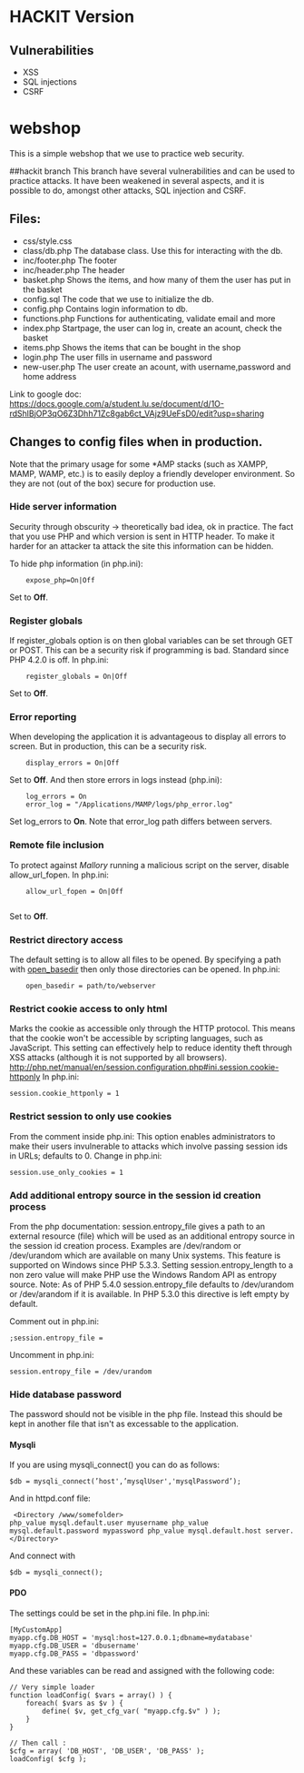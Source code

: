 # HACKIT Version
## Vulnerabilities
* XSS
* SQL injections
* CSRF

# webshop 
This is a simple webshop that we use to practice web security.

##hackit branch
This branch have several vulnerabilities and can be used to practice attacks.
It have been weakened in several aspects, and it is possible to do, amongst other attacks, SQL injection and CSRF.

## Files:
* css/style.css </br>
* class/db.php The database class. Use this for interacting with the db. </br>
* inc/footer.php The footer </br>
* inc/header.php The header </br>
* basket.php Shows the items, and how many of them the user has put in the basket </br>
* config.sql The code that we use to initialize the db.
* config.php Contains login information to db.  </br>
* functions.php Functions for authenticating, validate email and more </br>
* index.php Startpage, the user can log in, create an acount, check the basket </br>
* items.php Shows the items that can be bought in the shop </br>
* login.php The user fills in username and password </br>
* new-user.php The user create an acount, with username,password and home address </br>

Link to google doc: https://docs.google.com/a/student.lu.se/document/d/1O-rdShlBjOP3qO6Z3Dhh71Zc8gab6ct_VAjz9UeFsD0/edit?usp=sharing

## Changes to config files when in production.
Note that the primary usage for some *AMP stacks (such as XAMPP, MAMP, WAMP, etc.) is to easily deploy a friendly developer environment. So they are not (out of the box) secure for production use.

### Hide server information
Security through obscurity -> theoretically bad idea, ok in practice.
The fact that you use PHP and which version is sent in HTTP header. To make it harder for an attacker ta attack the site this information can be hidden.

To hide php information (in php.ini): 
```
    expose_php=On|Off
```
Set to **Off**.
### Register globals
If register_globals option is on then global variables can be set through GET or POST.
This can be a security risk if programming is bad.
Standard since PHP 4.2.0 is off. In php.ini:
```
    register_globals = On|Off
```
Set to **Off**.
### Error reporting
When developing the application it is advantageous to display all errors to screen. But in production, this can be a security risk.
```
    display_errors = On|Off
```
Set to **Off**.
And then store errors in logs instead (php.ini):
```
    log_errors = On
    error_log = "/Applications/MAMP/logs/php_error.log"
```
Set log_errors to **On**.
Note that error_log path differs between servers.
### Remote file inclusion
To protect against *Mallory* running a malicious script on the server, disable allow_url_fopen.
In php.ini:

```
    allow_url_fopen = On|Off
    
```
Set to **Off**.
### Restrict directory access
The default setting is to allow all files to be opened. By specifying a path with [open_basedir](http://php.net/manual/en/ini.core.php#ini.open-basedir) then only those directories can be opened.
In php.ini:

```
    open_basedir = path/to/webserver
```
### Restrict cookie access to only html
Marks the cookie as accessible only through the HTTP protocol. This means that the cookie won't be accessible by scripting languages, such as JavaScript. This setting can effectively help to reduce identity theft through XSS attacks (although it is not supported by all browsers). http://php.net/manual/en/session.configuration.php#ini.session.cookie-httponly
In php.ini:

```
session.cookie_httponly = 1
```

### Restrict session to only use cookies
From the comment inside php.ini:
This option enables administrators to make their users invulnerable to
attacks which involve passing session ids in URLs; defaults to 0.
Change in php.ini:

```
session.use_only_cookies = 1
```

### Add additional entropy source in the session id creation process
From the php documentation:
session.entropy_file gives a path to an external resource (file) which will be used as an additional entropy source in the session id creation process. Examples are /dev/random or /dev/urandom which are available on many Unix systems. This feature is supported on Windows since PHP 5.3.3. Setting session.entropy_length to a non zero value will make PHP use the Windows Random API as entropy source.
Note: As of PHP 5.4.0 session.entropy_file defaults to /dev/urandom or /dev/arandom if it is available. In PHP 5.3.0 this directive is left empty by default.

Comment out in php.ini:
```
;session.entropy_file =
```

Uncomment in php.ini:

```
session.entropy_file = /dev/urandom
```

### Hide database password
The password should not be visible in the php file. Instead this should be kept in another file that isn't as excessable to the application.
#### Mysqli
If you are using mysqli_connect() you can do as follows:

```
$db = mysqli_connect(’host',’mysqlUser','mysqlPassword’);
```
And in httpd.conf file:

```
￼<Directory /www/somefolder>
php_value mysql.default.user myusername php_value mysql.default.password mypassword php_value mysql.default.host server.
</Directory>
```
And connect with

```
$db = mysqli_connect();
```
#### PDO
The settings could be set in the php.ini file.
In php.ini:

```
[MyCustomApp]
myapp.cfg.DB_HOST = 'mysql:host=127.0.0.1;dbname=mydatabase'
myapp.cfg.DB_USER = 'dbusername'
myapp.cfg.DB_PASS = 'dbpassword'
```
And these variables can be read and assigned with the following code:

```
// Very simple loader
function loadConfig( $vars = array() ) {
    foreach( $vars as $v ) {
        define( $v, get_cfg_var( "myapp.cfg.$v" ) );
    }
}
 
// Then call :
$cfg = array( 'DB_HOST', 'DB_USER', 'DB_PASS' );
loadConfig( $cfg );
```
